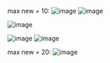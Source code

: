 max new = 10:
![image](https://github.com/user-attachments/assets/d38da234-ad1f-4ced-9992-dfdb8ab57bc0)
![image](https://github.com/user-attachments/assets/5284114d-405e-48d1-8a35-413dc7d88ec3)

![image](https://github.com/user-attachments/assets/b3f3dc60-101d-4445-b378-7389f68013f7)

![image](https://github.com/user-attachments/assets/96b45d40-b1a3-4e34-a2cf-4ef9e0a85c6e)
![image](https://github.com/user-attachments/assets/fce07b5b-fa84-460d-b923-4f707a67da06)


max new = 20:
![image](https://github.com/user-attachments/assets/5398f1ca-f63b-4eb8-8307-25d584e94f27)
